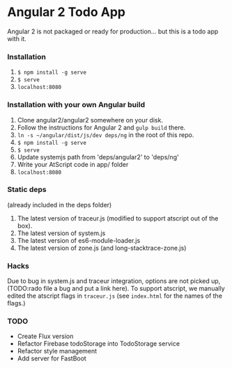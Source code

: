 # Angular 2 Todo App

Angular 2 is not packaged or ready for production... but this is a todo app with it.

### Installation

1. `$ npm install -g serve`
2. `$ serve`
3. `localhost:8080`

### Installation with your own Angular build

1. Clone angular2/angular2 somewhere on your disk.
2. Follow the instructions for Angular 2 and `gulp build` there.
3. `ln -s ~/angular/dist/js/dev deps/ng` in the root of this repo.
4. `$ npm install -g serve`
5. `$ serve`
6. Update systemjs path from 'deps/angular2' to 'deps/ng'
7. Write your AtScript code in app/ folder
8. `localhost:8080`

### Static deps
(already included in the deps folder)
1. The latest version of traceur.js (modified to support atscript out of the box).
2. The latest version of system.js
3. The latest version of es6-module-loader.js
4. The latest version of zone.js (and long-stacktrace-zone.js)

### Hacks
Due to bug in system.js and traceur integration, options are not picked up,
(TODO:rado file a bug and put a link here). To support atscript, we manually
edited the atscript flags in `traceur.js` (see `index.html` for the names of the flags.)


### TODO
 * Create Flux version
 * Refactor Firebase todoStorage into TodoStorage service
 * Refactor style management
 * Add server for FastBoot
